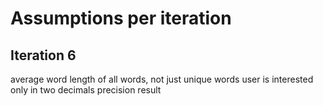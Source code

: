 # Assumptions per iteration

## Iteration 6
average word length of all words, not just unique words
user is interested only in two decimals precision result
